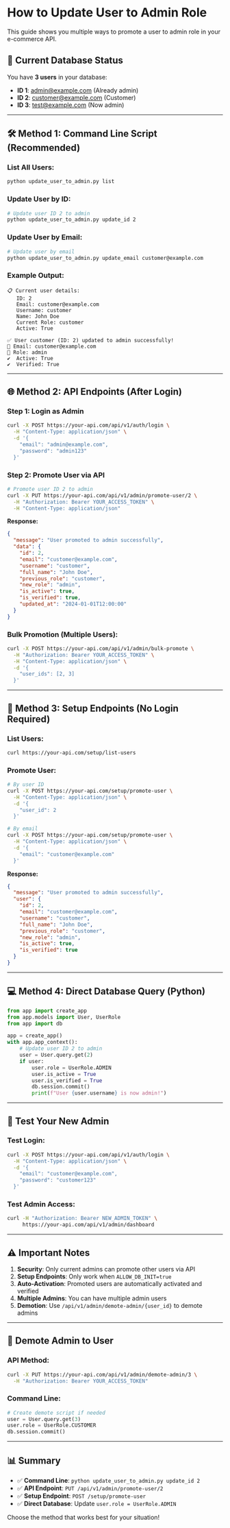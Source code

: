 # How to Update User to Admin Role

This guide shows you multiple ways to promote a user to admin role in your e-commerce API.

## 🎯 **Current Database Status**

You have **3 users** in your database:
- **ID 1**: admin@example.com (Already admin)
- **ID 2**: customer@example.com (Customer) 
- **ID 3**: test@example.com (Now admin)

---

## 🛠️ **Method 1: Command Line Script (Recommended)**

### **List All Users:**
```bash
python update_user_to_admin.py list
```

### **Update User by ID:**
```bash
# Update user ID 2 to admin
python update_user_to_admin.py update_id 2
```

### **Update User by Email:**
```bash
# Update user by email
python update_user_to_admin.py update_email customer@example.com
```

### **Example Output:**
```
📋 Current user details:
   ID: 2
   Email: customer@example.com
   Username: customer
   Name: John Doe
   Current Role: customer
   Active: True

✅ User customer (ID: 2) updated to admin successfully!
📧 Email: customer@example.com
👤 Role: admin
✔️  Active: True
✔️  Verified: True
```

---

## 🌐 **Method 2: API Endpoints (After Login)**

### **Step 1: Login as Admin**
```bash
curl -X POST https://your-api.com/api/v1/auth/login \
  -H "Content-Type: application/json" \
  -d '{
    "email": "admin@example.com",
    "password": "admin123"
  }'
```

### **Step 2: Promote User via API**
```bash
# Promote user ID 2 to admin
curl -X PUT https://your-api.com/api/v1/admin/promote-user/2 \
  -H "Authorization: Bearer YOUR_ACCESS_TOKEN" \
  -H "Content-Type: application/json"
```

**Response:**
```json
{
  "message": "User promoted to admin successfully",
  "data": {
    "id": 2,
    "email": "customer@example.com",
    "username": "customer",
    "full_name": "John Doe",
    "previous_role": "customer",
    "new_role": "admin",
    "is_active": true,
    "is_verified": true,
    "updated_at": "2024-01-01T12:00:00"
  }
}
```

### **Bulk Promotion (Multiple Users):**
```bash
curl -X POST https://your-api.com/api/v1/admin/bulk-promote \
  -H "Authorization: Bearer YOUR_ACCESS_TOKEN" \
  -H "Content-Type: application/json" \
  -d '{
    "user_ids": [2, 3]
  }'
```

---

## 🔧 **Method 3: Setup Endpoints (No Login Required)**

### **List Users:**
```bash
curl https://your-api.com/setup/list-users
```

### **Promote User:**
```bash
# By user ID
curl -X POST https://your-api.com/setup/promote-user \
  -H "Content-Type: application/json" \
  -d '{
    "user_id": 2
  }'

# By email
curl -X POST https://your-api.com/setup/promote-user \
  -H "Content-Type: application/json" \
  -d '{
    "email": "customer@example.com"
  }'
```

**Response:**
```json
{
  "message": "User promoted to admin successfully",
  "user": {
    "id": 2,
    "email": "customer@example.com",
    "username": "customer",
    "full_name": "John Doe",
    "previous_role": "customer",
    "new_role": "admin",
    "is_active": true,
    "is_verified": true
  }
}
```

---

## 💻 **Method 4: Direct Database Query (Python)**

```python
from app import create_app
from app.models import User, UserRole
from app import db

app = create_app()
with app.app_context():
    # Update user ID 2 to admin
    user = User.query.get(2)
    if user:
        user.role = UserRole.ADMIN
        user.is_active = True
        user.is_verified = True
        db.session.commit()
        print(f"User {user.username} is now admin!")
```

---

## 🎯 **Test Your New Admin**

### **Test Login:**
```bash
curl -X POST https://your-api.com/api/v1/auth/login \
  -H "Content-Type: application/json" \
  -d '{
    "email": "customer@example.com",
    "password": "customer123"
  }'
```

### **Test Admin Access:**
```bash
curl -H "Authorization: Bearer NEW_ADMIN_TOKEN" \
     https://your-api.com/api/v1/admin/dashboard
```

---

## ⚠️ **Important Notes**

1. **Security**: Only current admins can promote other users via API
2. **Setup Endpoints**: Only work when `ALLOW_DB_INIT=true`
3. **Auto-Activation**: Promoted users are automatically activated and verified
4. **Multiple Admins**: You can have multiple admin users
5. **Demotion**: Use `/api/v1/admin/demote-admin/{user_id}` to demote admins

---

## 🔄 **Demote Admin to User**

### **API Method:**
```bash
curl -X PUT https://your-api.com/api/v1/admin/demote-admin/3 \
  -H "Authorization: Bearer YOUR_ACCESS_TOKEN"
```

### **Command Line:**
```python
# Create demote script if needed
user = User.query.get(3)
user.role = UserRole.CUSTOMER
db.session.commit()
```

---

## 📊 **Summary**

- ✅ **Command Line**: `python update_user_to_admin.py update_id 2`
- ✅ **API Endpoint**: `PUT /api/v1/admin/promote-user/2`
- ✅ **Setup Endpoint**: `POST /setup/promote-user`
- ✅ **Direct Database**: Update `user.role = UserRole.ADMIN`

Choose the method that works best for your situation!
